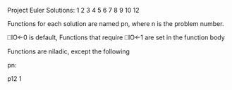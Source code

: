 Project Euler Solutions: 1 2 3 4 5 6 7 8 9 10 12

Functions for each solution are named pn, where n is the problem number. 

⎕IO←0 is default, Functions that require ⎕IO←1 are set in the function body

Functions are niladic, except the following


pn: <arg>

p12 1

